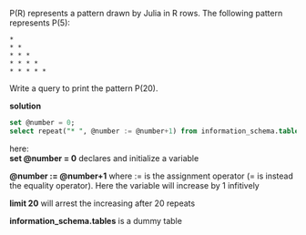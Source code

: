 P(R) represents a pattern drawn by Julia in R rows. The following pattern represents P(5):

````
* 
* * 
* * * 
* * * * 
* * * * *
````
Write a query to print the pattern P(20).


**solution**
````sql
set @number = 0;
select repeat("* ", @number := @number+1) from information_schema.tables limit 20; 
````
here:  
**set @number = 0** declares and initialize a variable  

**@number := @number+1** where := is the assignment operator (= is instead the equality operator). Here the variable will increase by 1 infitively  

**limit 20** will arrest the increasing after 20 repeats  

**information_schema.tables** is a dummy table  
